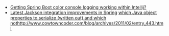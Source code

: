 * [Getting Spring Boot color console logging working within Intellij?](https://stackoverflow.com/questions/28783832/getting-spring-boot-color-console-logging-working-within-intellij)
* [Latest Jackson integration improvements in Spring](https://spring.io/blog/2014/12/02/latest-jackson-integration-improvements-in-spring)
[which Java object properties to serialize (written out) and which not](http://www.cowtowncoder.com/blog/archives/2011/02/entry_443.html)http://www.cowtowncoder.com/blog/archives/2011/02/entry_443.html
